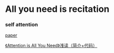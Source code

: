# All you need is recitation


### self attention

[paper](https://arxiv.org/pdf/1706.03762.pdf)

[《Attention is All You Need》浅读（简介+代码）](https://kexue.fm/archives/4765)


